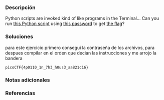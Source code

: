 ### Descripción 
Python scripts are invoked kind of like programs in the Terminal... Can you run [this Python script](https://mercury.picoctf.net/static/b351a89e0bc6745b00716849105f87c6/ende.py) using [this password](https://mercury.picoctf.net/static/b351a89e0bc6745b00716849105f87c6/pw.txt) to get [the flag](https://mercury.picoctf.net/static/b351a89e0bc6745b00716849105f87c6/flag.txt.en)?

### Soluciones
para este ejercicio primero consegui la contraseña de los archivos, para despues compilar en el orden que decian las instrucciones y me arrojo la bandera

```
picoCTF{4p0110_1n_7h3_h0us3_aa821c16}
```
### Notas adicionales 


### Referencias 
